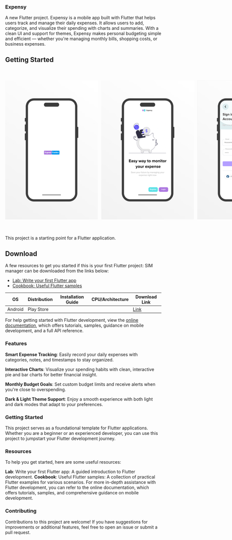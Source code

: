 ### Expensy

A new Flutter project.
Expensy is a mobile app built with Flutter that helps users track and manage their daily expenses. It allows users to add, categorize, and visualize their spending with charts and summaries. With a clean UI and support for themes, Expensy makes personal budgeting simple and efficient — whether you're managing monthly bills, shopping costs, or business expenses.

## Getting Started
<div style="display: flex; gap: 10px; align-items: center; width:100%;">
    <img src="screenshots/splash_light.png" alt="SCREEN 1" style="width: 300px; height: auto;">
    <img src="screenshots/welcome_page_light.png" alt="SCREEN 2" style="width: 300px; height: auto;">
    <img src="screenshots/sign_in_page_light.png" alt="SCREEN 3" style="width: 300px; height: auto;">
    <img src="screenshots/sign_up_page_light.png" alt="SCREEN 4" style="width: 300px; height: auto;">
    <img src="screenshots/dashboard_page_light.png" alt="SCREEN 4" style="width: 300px; height: auto;">
    <img src="screenshots/expenses_list_light.png" alt="SCREEN 4" style="width: 300px; height: auto;">
    <img src="screenshots/expenses_list_item_details_light.png" alt="SCREEN 4" style="width: 300px; height: auto;">
    <img src="screenshots/add_new_expenses_form_page_light.png" alt="SCREEN 4" style="width: 300px; height: auto;">
    <img src="screenshots/settings_page_light.png" alt="SCREEN 4" style="width: 300px; height: auto;">


</div>

This project is a starting point for a Flutter application.
## Download

A few resources to get you started if this is your first Flutter project:
SIM manager can be downloaded from the links below:

- [Lab: Write your first Flutter app](https://docs.flutter.dev/get-started/codelab)
- [Cookbook: Useful Flutter samples](https://docs.flutter.dev/cookbook)
<table>
    <thead>
        <tr>
            <th>OS</th>
            <th>Distribution</th>
            <th>Installation Guide</th>
            <th>CPU/Architecture</th>
            <th>Download Link</th>
        </tr>
    </thead>
    <tbody>
        <tr>
            <td>Android</td>
          <td>Play Store</td>
            <td></td>
            <td></td>
            <td><a href="https://play.google.com/store/apps/details?id=com.houssamelatmani.simmanager">Link</a></td>
        </tr>
    </tbody>
</table>

For help getting started with Flutter development, view the
[online documentation](https://docs.flutter.dev/), which offers tutorials,
samples, guidance on mobile development, and a full API reference.
### Features

__Smart Expense Tracking__: Easily record your daily expenses with categories, notes, and timestamps to stay organized.

__Interactive Charts__: Visualize your spending habits with clean, interactive pie and bar charts for better financial insight.

__Monthly Budget Goals__: Set custom budget limits and receive alerts when you're close to overspending.

__Dark & Light Theme Support__: Enjoy a smooth experience with both light and dark modes that adapt to your preferences.

### Getting Started

This project serves as a foundational template for Flutter applications. Whether you are a beginner or an experienced developer, you can use this project to jumpstart your Flutter development journey.

### Resources
To help you get started, here are some useful resources:

__Lab__: Write your first Flutter app: A guided introduction to Flutter development.
__Cookbook__: Useful Flutter samples: A collection of practical Flutter examples for various scenarios.
For more in-depth assistance with Flutter development, you can refer to the online documentation, which offers tutorials, samples, and comprehensive guidance on mobile development.

### Contributing
Contributions to this project are welcome! If you have suggestions for improvements or additional features, feel free to open an issue or submit a pull request.